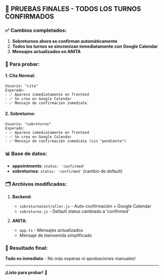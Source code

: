 ## 🚀 PRUEBAS FINALES - TODOS LOS TURNOS CONFIRMADOS

### ✅ Cambios completados:

1. **Sobreturnos ahora se confirman automáticamente**
2. **Todos los turnos se sincronizan inmediatamente con Google Calendar**
3. **Mensajes actualizados en ANITA**

### 🧪 Para probar:

#### **1. Cita Normal**:
```
Usuario: "cita"
Esperado: 
- ✅ Aparece inmediatamente en frontend
- ✅ Se crea en Google Calendar
- ✅ Mensaje de confirmación inmediata
```

#### **2. Sobreturno**:
```
Usuario: "sobreturno"
Esperado:
- ✅ Aparece inmediatamente en frontend
- ✅ Se crea en Google Calendar
- ✅ Mensaje de confirmación inmediata (sin "pendiente")
```

### 📊 Base de datos:
- **appointments**: `status: 'confirmed'`
- **sobreturnos**: `status: 'confirmed'` (cambio de default)

### 🗂️ Archivos modificados:

1. **Backend**:
   - `sobreturnoController.js` - Auto-confirmación + Google Calendar
   - `sobreturno.js` - Default status cambiado a 'confirmed'

2. **ANITA**:
   - `app.ts` - Mensajes actualizados
   - Mensaje de bienvenida simplificado

### 🎯 Resultado final:
**Todo es inmediato** - No más esperas ni aprobaciones manuales!

---

**¡Listo para probar!** 🎉

